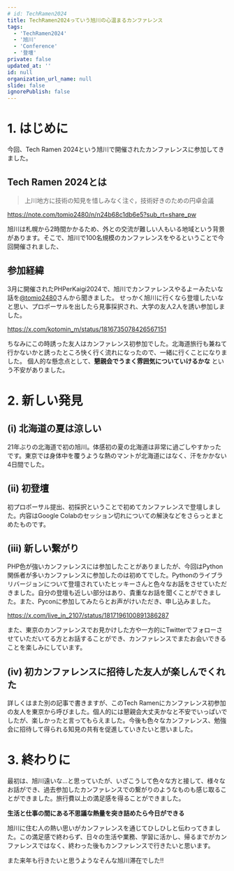 ```yaml
---
# id: TechRamen2024
title: TechRamen2024っていう旭川の心温まるカンファレンス
tags:
  - 'TechRamen2024'
  - '旭川'
  - 'Conference'
  - '登壇'
private: false
updated_at: ''
id: null
organization_url_name: null
slide: false
ignorePublish: false
---
```

# 1. はじめに
今回、Tech Ramen 2024という旭川で開催されたカンファレンスに参加してきました。
## Tech Ramen 2024とは
> 上川地方に技術の知見を惜しみなく注ぐ，技術好きのための円卓会議

https://note.com/tomio2480/n/n24b68c1db6e5?sub_rt=share_pw

旭川は札幌から2時間かかるため、外との交流が難しい人もいる地域という背景があります。そこで、旭川で100名規模のカンファレンスをやるということで今回開催されました、
## 参加経緯
3月に開催されたPHPerKaigi2024で、旭川でカンファレンスやるよーみたいな話を[@tomio2480](https://twitter.com/tomio2480)さんから聞きました。
せっかく旭川に行くなら登壇したいなと思い、プロポーサルを出したら見事採択され、大学の友人2人を誘い参加しました。

https://x.com/kotomin_m/status/1816735078426567151

ちなみにこの時誘った友人はカンファレンス初参加でした。北海道旅行も兼ねて行かないかと誘ったところ快く行く流れになったので、一緒に行くことになりました。
個人的な懸念点として、**懇親会でうまく雰囲気についていけるかな** という不安がありました。

# 2. 新しい発見
## (i) 北海道の夏は涼しい
  21年ぶりの北海道で初の旭川。体感初の夏の北海道は非常に過ごしやすかったです。東京では身体中を覆うような熱のマントが北海道にはなく、汗をかかない4日間でした。
## (ii) 初登壇
  初プロポーサル提出、初採択ということで初めてカンファレンスで登壇しました。内容はGoogle Colabのセッション切れについての解決などをさらっとまとめたものです。
## (iii) 新しい繋がり
  PHP色が強いカンファレンスには参加したことがありましたが、今回はPython関係者が多いカンファレンスに参加したのは初めてでした。Pythonのライブラリバージョンについて登壇されていたヒッキーさんと色々なお話をさせていただきました。自分の登壇も近しい部分はあり、貴重なお話を聞くことができました。また、Pyconに参加してみたらとお声がけいただき、申し込みました。

https://x.com/live_in_2107/status/1817196100891386287

  また、東京のカンファレンスでお見かけした方や一方的にTwitterでフォローさせていただいてる方とお話することができ、カンファレンスでまたお会いできることを楽しみにしています。
## (iv) 初カンファレンスに招待した友人が楽しんでくれた
  詳しくはまた別の記事で書きますが、このTech Ramenにカンファレンス初参加の友人を東京から呼びました。個人的には懇親会大丈夫かなと不安でいっぱいでしたが、楽しかったと言ってもらえました。今後も色々なカンファレンス、勉強会に招待して得られる知見の共有を促進していきたいと思いました。

# 3. 終わりに
最初は、旭川遠いな...と思っていたが、いざこうして色々な方と接して、様々なお話ができ、過去参加したカンファレンスでの繋がりのようなものも感じ取ることができました。旅行費以上の満足感を得ることができました。

**生活と仕事の間にある不思議な熱量を突き詰めたら今日ができる**

旭川に住む人の熱い思いがカンファレンスを通じてひしひしと伝わってきました。この満足感で終わらず、日々の生活や業務、学習に活かし、帰るまでがカンファレンスではなく、終わった後もカンファレンスで行きたいと思います。

また来年も行きたいと思うようなそんな旭川滞在でした‼︎